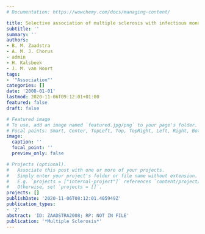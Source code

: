 ```yaml
---
# Documentation: https://wowchemy.com/docs/managing-content/

title: Selective association of multiple sclerosis with infectious mononucleosis
subtitle: ''
summary: ''
authors:
- B. M. Zaadstra
- A. M. J. Chorus
- admin
- H. Kalsbeek
- J. M. van Noort
tags:
- '"Association"'
categories: []
date: '2008-01-01'
lastmod: 2020-11-06T09:12:01+01:00
featured: false
draft: false

# Featured image
# To use, add an image named `featured.jpg/png` to your page's folder.
# Focal points: Smart, Center, TopLeft, Top, TopRight, Left, Right, BottomLeft, Bottom, BottomRight.
image:
  caption: ''
  focal_point: ''
  preview_only: false

# Projects (optional).
#   Associate this post with one or more of your projects.
#   Simply enter your project's folder or file name without extension.
#   E.g. `projects = ["internal-project"]` references `content/project/deep-learning/index.md`.
#   Otherwise, set `projects = []`.
projects: []
publishDate: '2020-11-06T08:12:01.405949Z'
publication_types:
- '2'
abstract: 'ID: ZAADSTRA2008; RP: NOT IN FILE'
publication: '*Multiple Sclerosis*'
---
```


